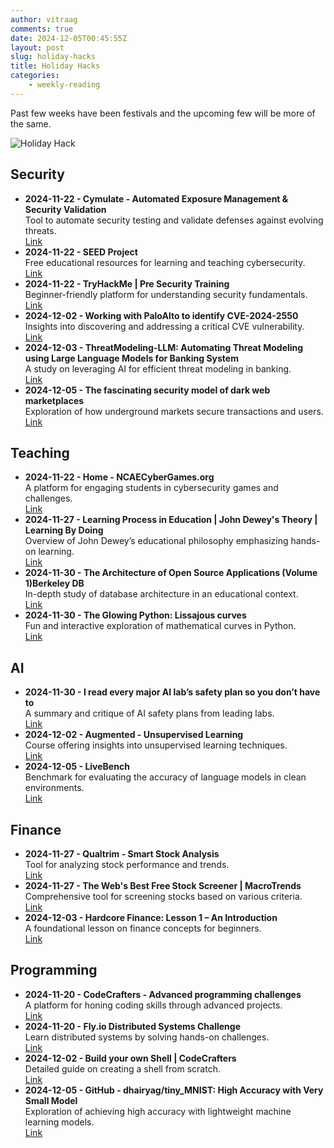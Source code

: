 ```yaml
---
author: vitraag
comments: true
date: 2024-12-05T00:45:55Z
layout: post
slug: holiday-hacks
title: Holiday Hacks
categories: 
    - weekly-reading
---
```

Past few weeks have been festivals and the upcoming few will be more of the same. 

![Holiday Hack](https://images.unsplash.com/photo-1636777405172-37604daaa12b?q=80&w=2940&auto=format&fit=crop&ixlib=rb-4.0.3&ixid=M3wxMjA3fDB8MHxwaG90by1wYWdlfHx8fGVufDB8fHx8fA%3D%3D)

## Security
- **2024-11-22 - Cymulate - Automated Exposure Management & Security Validation**  
  Tool to automate security testing and validate defenses against evolving threats.  
  [Link](https://cymulate.com/)
- **2024-11-22 - SEED Project**  
  Free educational resources for learning and teaching cybersecurity.  
  [Link](https://seedsecuritylabs.org/)
- **2024-11-22 - TryHackMe | Pre Security Training**  
  Beginner-friendly platform for understanding security fundamentals.  
  [Link](https://tryhackme.com/r/path/outline/presecurity)
- **2024-12-02 - Working with PaloAlto to identify CVE-2024-2550**  
  Insights into discovering and addressing a critical CVE vulnerability.  
  [Link](https://www.ac3.com.au/resources/discovery-of-CVE-2024-2550/)
- **2024-12-03 - ThreatModeling-LLM: Automating Threat Modeling using Large Language Models for Banking System**  
  A study on leveraging AI for efficient threat modeling in banking.  
  [Link](https://arxiv.org/abs/2411.17058)
- **2024-12-05 - The fascinating security model of dark web marketplaces**  
  Exploration of how underground markets secure transactions and users.  
  [Link](https://boehs.org/node/dark-web-security)

## Teaching
- **2024-11-22 - Home - NCAECyberGames.org**  
  A platform for engaging students in cybersecurity games and challenges.  
  [Link](https://www.ncaecybergames.org/)
- **2024-11-27 - Learning Process in Education | John Dewey's Theory | Learning By Doing**  
  Overview of John Dewey’s educational philosophy emphasizing hands-on learning.  
  [Link](https://www.structural-learning.com/post/john-deweys-theory)
- **2024-11-30 - The Architecture of Open Source Applications (Volume 1)Berkeley DB**  
  In-depth study of database architecture in an educational context.  
  [Link](https://aosabook.org/en/v1/bdb.html)
- **2024-11-30 - The Glowing Python: Lissajous curves**  
  Fun and interactive exploration of mathematical curves in Python.  
  [Link](https://glowingpython.blogspot.com/2011/12/lissajous-curves.html?m=1)

## AI
- **2024-11-30 - I read every major AI lab’s safety plan so you don’t have to**  
  A summary and critique of AI safety plans from leading labs.  
  [Link](https://longerramblings.substack.com/p/i-read-every-major-ai-labs-safety)
- **2024-12-02 - Augmented - Unsupervised Learning**  
  Course offering insights into unsupervised learning techniques.  
  [Link](https://augmented.unsupervised-learning.com/)
- **2024-12-05 - LiveBench**  
  Benchmark for evaluating the accuracy of language models in clean environments.  
  [Link](https://livebench.ai/#/)

## Finance
- **2024-11-27 - Qualtrim - Smart Stock Analysis**  
  Tool for analyzing stock performance and trends.  
  [Link](https://www.qualtrim.com/auth/register)
- **2024-11-27 - The Web's Best Free Stock Screener | MacroTrends**  
  Comprehensive tool for screening stocks based on various criteria.  
  [Link](https://www.macrotrends.net/stocks/stock-screener)
- **2024-12-03 - Hardcore Finance: Lesson 1 – An Introduction**  
  A foundational lesson on finance concepts for beginners.  
  [Link](https://stockinsider.substack.com/p/hardcore-finance-lesson-1-an-introduction)

## Programming
- **2024-11-20 - CodeCrafters - Advanced programming challenges**  
  A platform for honing coding skills through advanced projects.  
  [Link](https://codecrafters.io/)
- **2024-11-20 - Fly.io Distributed Systems Challenge**  
  Learn distributed systems by solving hands-on challenges.  
  [Link](https://fly.io/dist-sys/)
- **2024-12-02 - Build your own Shell | CodeCrafters**  
  Detailed guide on creating a shell from scratch.  
  [Link](https://app.codecrafters.io/courses/shell/overview)
- **2024-12-05 - GitHub - dhairyag/tiny_MNIST: High Accuracy with Very Small Model**  
  Exploration of achieving high accuracy with lightweight machine learning models.  
  [Link](https://github.com/dhairyag/tiny_MNIST)

